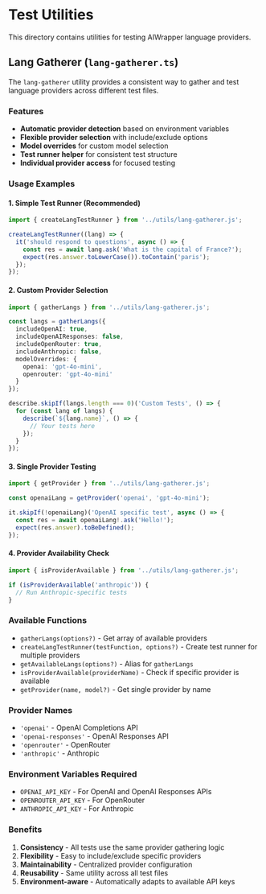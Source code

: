# Test Utilities

This directory contains utilities for testing AIWrapper language providers.

## Lang Gatherer (`lang-gatherer.ts`)

The `lang-gatherer` utility provides a consistent way to gather and test language providers across different test files.

### Features

- **Automatic provider detection** based on environment variables
- **Flexible provider selection** with include/exclude options
- **Model overrides** for custom model selection
- **Test runner helper** for consistent test structure
- **Individual provider access** for focused testing

### Usage Examples

#### 1. Simple Test Runner (Recommended)

```typescript
import { createLangTestRunner } from '../utils/lang-gatherer.js';

createLangTestRunner((lang) => {
  it('should respond to questions', async () => {
    const res = await lang.ask('What is the capital of France?');
    expect(res.answer.toLowerCase()).toContain('paris');
  });
});
```

#### 2. Custom Provider Selection

```typescript
import { gatherLangs } from '../utils/lang-gatherer.js';

const langs = gatherLangs({
  includeOpenAI: true,
  includeOpenAIResponses: false,
  includeOpenRouter: true,
  includeAnthropic: false,
  modelOverrides: {
    openai: 'gpt-4o-mini',
    openrouter: 'gpt-4o-mini'
  }
});

describe.skipIf(langs.length === 0)('Custom Tests', () => {
  for (const lang of langs) {
    describe(`${lang.name}`, () => {
      // Your tests here
    });
  }
});
```

#### 3. Single Provider Testing

```typescript
import { getProvider } from '../utils/lang-gatherer.js';

const openaiLang = getProvider('openai', 'gpt-4o-mini');

it.skipIf(!openaiLang)('OpenAI specific test', async () => {
  const res = await openaiLang!.ask('Hello!');
  expect(res.answer).toBeDefined();
});
```

#### 4. Provider Availability Check

```typescript
import { isProviderAvailable } from '../utils/lang-gatherer.js';

if (isProviderAvailable('anthropic')) {
  // Run Anthropic-specific tests
}
```

### Available Functions

- `gatherLangs(options?)` - Get array of available providers
- `createLangTestRunner(testFunction, options?)` - Create test runner for multiple providers
- `getAvailableLangs(options?)` - Alias for `gatherLangs`
- `isProviderAvailable(providerName)` - Check if specific provider is available
- `getProvider(name, model?)` - Get single provider by name

### Provider Names

- `'openai'` - OpenAI Completions API
- `'openai-responses'` - OpenAI Responses API
- `'openrouter'` - OpenRouter
- `'anthropic'` - Anthropic

### Environment Variables Required

- `OPENAI_API_KEY` - For OpenAI and OpenAI Responses APIs
- `OPENROUTER_API_KEY` - For OpenRouter
- `ANTHROPIC_API_KEY` - For Anthropic

### Benefits

1. **Consistency** - All tests use the same provider gathering logic
2. **Flexibility** - Easy to include/exclude specific providers
3. **Maintainability** - Centralized provider configuration
4. **Reusability** - Same utility across all test files
5. **Environment-aware** - Automatically adapts to available API keys
